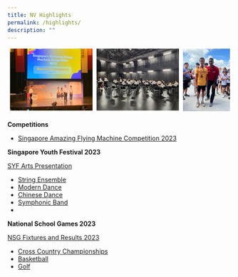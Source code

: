 ```yaml
---
title: NV Highlights
permalink: /highlights/
description: ""
---
```

![](/images/highlightscollage.JPG)

**Competitions**
* [Singapore Amazing Flying Machine Competition 2023](safmc2023)

 **Singapore Youth Festival 2023** 
 
 [SYF Arts Presentation ](https://www.northvistasec.moe.edu.sg/files/Resource%20Page/News/SYF%202023%20-%20Arts%20Presentation.pdf)
* [String Ensemble](syf2023strings)
* [Modern Dance](moderndancesyf2023)
* [Chinese Dance](chinesedancesyf2023)
* [Symphonic Band](syf2023symphonicband)
* 

**National School Games 2023** 
	
[NSG Fixtures and Results 2023](https://www.northvistasec.moe.edu.sg/announcement/news/nationalschoolgames2023/)
* [Cross Country Championships](crosscountry)
* [Basketball](nsgbasketball)
* [Golf](nsggolf2023)